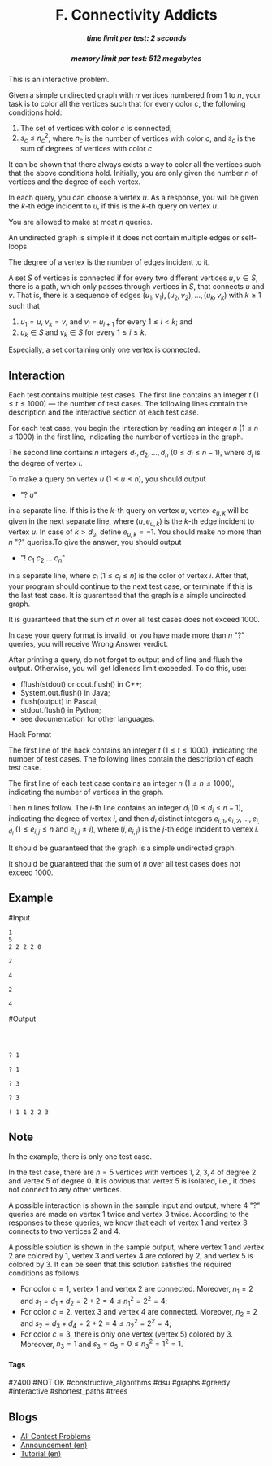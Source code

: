 <h1 style='text-align: center;'> F. Connectivity Addicts</h1>

<h5 style='text-align: center;'>time limit per test: 2 seconds</h5>
<h5 style='text-align: center;'>memory limit per test: 512 megabytes</h5>

This is an interactive problem.

Given a simple undirected graph with $n$ vertices numbered from $1$ to $n$, your task is to color all the vertices such that for every color $c$, the following conditions hold: 

1. The set of vertices with color $c$ is connected;
2. $s_c \leq n_c^2$, where $n_c$ is the number of vertices with color $c$, and $s_c$ is the sum of degrees of vertices with color $c$.

 It can be shown that there always exists a way to color all the vertices such that the above conditions hold. Initially, you are only given the number $n$ of vertices and the degree of each vertex. 

In each query, you can choose a vertex $u$. As a response, you will be given the $k$-th edge incident to $u$, if this is the $k$-th query on vertex $u$. 

You are allowed to make at most $n$ queries.

An undirected graph is simple if it does not contain multiple edges or self-loops.

The degree of a vertex is the number of edges incident to it. 

A set $S$ of vertices is connected if for every two different vertices $u, v \in S$, there is a path, which only passes through vertices in $S$, that connects $u$ and $v$. That is, there is a sequence of edges $(u_1, v_1), (u_2, v_2), \dots, (u_k, v_k)$ with $k \geq 1$ such that 

1. $u_1 = u$, $v_k = v$, and $v_i = u_{i+1}$ for every $1 \leq i < k$; and
2. $u_k \in S$ and $v_k \in S$ for every $1 \leq i \leq k$.

 Especially, a set containing only one vertex is connected. 
## Interaction

Each test contains multiple test cases. The first line contains an integer $t$ ($1 \leq t \leq 1000$) — the number of test cases. The following lines contain the description and the interactive section of each test case.

For each test case, you begin the interaction by reading an integer $n$ ($1\le n \le 1000$) in the first line, indicating the number of vertices in the graph.

The second line contains $n$ integers $d_1, d_2, \dots, d_n$ ($0 \leq d_i \leq n - 1$), where $d_i$ is the degree of vertex $i$. 

To make a query on vertex $u$ ($1 \leq u \leq n$), you should output 

* "? $u$"

 in a separate line. If this is the $k$-th query on vertex $u$, vertex $e_{u, k}$ will be given in the next separate line, where $\left(u, e_{u, k}\right)$ is the $k$-th edge incident to vertex $u$. In case of $k > d_u$, define $e_{u, k} = -1$. You should make no more than $n$ "?" queries.To give the answer, you should output 

* "! $c_1$ $c_2$ $\dots$ $c_n$"

 in a separate line, where $c_i$ ($1 \leq c_i \leq n$) is the color of vertex $i$. After that, your program should continue to the next test case, or terminate if this is the last test case. It is guaranteed that the graph is a simple undirected graph.

It is guaranteed that the sum of $n$ over all test cases does not exceed $1000$.

In case your query format is invalid, or you have made more than $n$ "?" queries, you will receive Wrong Answer verdict. 

After printing a query, do not forget to output end of line and flush the output. Otherwise, you will get Idleness limit exceeded. To do this, use:

* fflush(stdout) or cout.flush() in C++;
* System.out.flush() in Java;
* flush(output) in Pascal;
* stdout.flush() in Python;
* see documentation for other languages.

Hack Format

The first line of the hack contains an integer $t$ ($1 \leq t \leq 1000$), indicating the number of test cases. The following lines contain the description of each test case.

The first line of each test case contains an integer $n$ ($1 \leq n \leq 1000$), indicating the number of vertices in the graph. 

Then $n$ lines follow. The $i$-th line contains an integer $d_i$ ($0 \leq d_i \leq n - 1$), indicating the degree of vertex $i$, and then $d_i$ distinct integers $e_{i,1}, e_{i,2}, \dots, e_{i,d_i}$ ($1 \leq e_{i, j} \leq n$ and $e_{i,j} \neq i$), where $\left(i, e_{i,j}\right)$ is the $j$-th edge incident to vertex $i$.

It should be guaranteed that the graph is a simple undirected graph.

It should be guaranteed that the sum of $n$ over all test cases does not exceed $1000$.

## Example

#Input
```text
1
5
2 2 2 2 0

2

4

2

4
```
#Output
```text



? 1

? 1

? 3

? 3

! 1 1 2 2 3
```
## Note

In the example, there is only one test case. 

In the test case, there are $n = 5$ vertices with vertices $1, 2, 3, 4$ of degree $2$ and vertex $5$ of degree $0$. It is obvious that vertex $5$ is isolated, i.e., it does not connect to any other vertices. 

A possible interaction is shown in the sample input and output, where $4$ "?" queries are made on vertex $1$ twice and vertex $3$ twice. According to the responses to these queries, we know that each of vertex $1$ and vertex $3$ connects to two vertices $2$ and $4$. 

A possible solution is shown in the sample output, where vertex $1$ and vertex $2$ are colored by $1$, vertex $3$ and vertex $4$ are colored by $2$, and vertex $5$ is colored by $3$. It can be seen that this solution satisfies the required conditions as follows. 

* For color $c = 1$, vertex $1$ and vertex $2$ are connected. Moreover, $n_1 = 2$ and $s_1 = d_1 + d_2 = 2 + 2 = 4 \leq n_1^2 = 2^2 = 4$;
* For color $c = 2$, vertex $3$ and vertex $4$ are connected. Moreover, $n_2 = 2$ and $s_2 = d_3 + d_4 = 2 + 2 = 4 \leq n_2^2 = 2^2 = 4$;
* For color $c = 3$, there is only one vertex (vertex $5$) colored by $3$. Moreover, $n_3 = 1$ and $s_3 = d_5 = 0 \leq n_3^2 = 1^2 = 1$.


#### Tags 

#2400 #NOT OK #constructive_algorithms #dsu #graphs #greedy #interactive #shortest_paths #trees 

## Blogs
- [All Contest Problems](../Codeforces_Global_Round_22.md)
- [Announcement (en)](../blogs/Announcement_(en).md)
- [Tutorial (en)](../blogs/Tutorial_(en).md)
